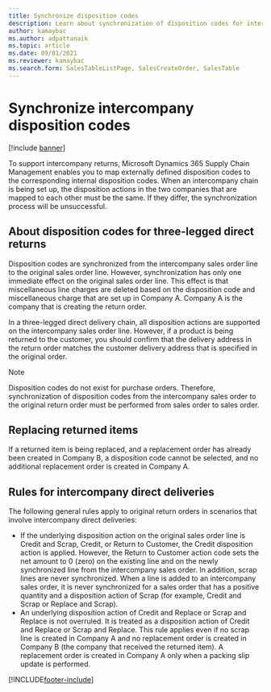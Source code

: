 ```yaml
---
title: Synchronize disposition codes
description: Learn about synchronization of disposition codes for intercompany commerce, including an outline on disposition codes for three-legged direct returns.
author: kamaybac
ms.author: adpattanaik
ms.topic: article
ms.date: 09/01/2021
ms.reviewer: kamaybac
ms.search.form: SalesTableListPage, SalesCreateOrder, SalesTable
---
```


# Synchronize intercompany disposition codes

[!include [banner](../../includes/banner.md)]

To support intercompany returns, Microsoft Dynamics 365 Supply Chain Management enables you to map externally defined disposition codes to the corresponding internal disposition codes. When an intercompany chain is being set up, the disposition actions in the two companies that are mapped to each other must be the same. If they differ, the synchronization process will be unsuccessful.

## About disposition codes for three-legged direct returns

Disposition codes are synchronized from the intercompany sales order line to the original sales order line. However, synchronization has only one immediate effect on the original sales order line. This effect is that miscellaneous line charges are deleted based on the disposition code and miscellaneous charge that are set up in Company A. Company A is the company that is creating the return order.

In a three-legged direct delivery chain, all disposition actions are supported on the intercompany sales order line. However, if a product is being returned to the customer, you should confirm that the delivery address in the return order matches the customer delivery address that is specified in the original order.

> [!NOTE]
> Disposition codes do not exist for purchase orders. Therefore, synchronization of disposition codes from the intercompany sales order to the original return order must be performed from sales order to sales order.

## Replacing returned items

If a returned item is being replaced, and a replacement order has already been created in Company B, a disposition code cannot be selected, and no additional replacement order is created in Company A.

## Rules for intercompany direct deliveries

The following general rules apply to original return orders in scenarios that involve intercompany direct deliveries:

- If the underlying disposition action on the original sales order line is Credit and Scrap, Credit, or Return to Customer, the Credit disposition action is applied. However, the Return to Customer action code sets the net amount to 0 (zero) on the existing line and on the newly synchronized line from the intercompany sales order. In addition, scrap lines are never synchronized. When a line is added to an intercompany sales order, it is never synchronized for a sales order that has a positive quantity and a disposition action of Scrap (for example, Credit and Scrap or Replace and Scrap).
- An underlying disposition action of Credit and Replace or Scrap and Replace is not overruled. It is treated as a disposition action of Credit and Replace or Scrap and Replace. This rule applies even if no scrap line is created in Company A and no replacement order is created in Company B (the company that received the returned item). A replacement order is created in Company A only when a packing slip update is performed.

[!INCLUDE[footer-include](../../includes/footer-banner.md)]
